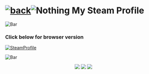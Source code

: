 # [![back](https://cdn.discordapp.com/emojis/887168885747511396?size=32)](https://dxrpy.github.io/Dxrpys-Garbage-Website)![`Nothing`](https://cdn.discordapp.com/attachments/584355797366997002/889386862916014090/nothing.png) My Steam Profile

![`Bar`](https://cdn.discordapp.com/attachments/584355797366997002/889006586406772746/4M7IWwP.png)

### Click below for browser version

[![`SteamProfile`](https://user-images.githubusercontent.com/64295233/133945787-4402f6ef-ec05-406f-92d7-8511a60289d7.png)](https://steamcommunity.com/id/dxrpy/)

![`Bar`](https://cdn.discordapp.com/attachments/584355797366997002/889006586406772746/4M7IWwP.png)


<p align="center">
  <a href="https://steamcommunity.com/id/dxrpy/games/?tab=all"><img src="https://user-images.githubusercontent.com/64295233/133946103-2529b434-e3aa-49e7-94bd-7901446328a1.png"/></a>
  <a href="https://steamcommunity.com/id/dxrpy/inventory/"><img src="https://user-images.githubusercontent.com/64295233/133946106-42fb8d86-cac2-4cea-b0f8-a8365e91110b.png"/></a>
  <a href="https://steamcommunity.com/tradeoffer/new/?partner=1021365250&token=u7JlESO6"><img src="https://user-images.githubusercontent.com/64295233/133946107-79ba7158-e795-4661-b968-47b858d1a1b5.png"/></a>
</p>
